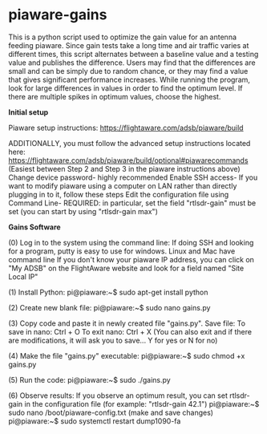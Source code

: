 # piaware-gains
This is a python script used to optimize the gain value for an antenna feeding piaware.
Since gain tests take a long time and air traffic varies at different times,
this script alternates between a baseline value and a testing value and publishes
the difference. Users may find that the differences are small and can be simply due to
random chance, or they may find a value that gives significant performance increases.
While running the program, look for large differences in values in order to find the
optimum level. If there are multiple spikes in optimum values, choose the highest.


**Initial setup**

Piaware setup instructions: https://flightaware.com/adsb/piaware/build

ADDITIONALLY, you must follow the advanced setup instructions located here: 
https://flightaware.com/adsb/piaware/build/optional#piawarecommands
(Easiest between Step 2 and Step 3 in the piaware instructions above)
  Change device password- highly recommended
  Enable SSH access- If you want to modify piaware using a computer on LAN rather than directly plugging in to it, follow these steps
  Edit the configuration file using Command Line- REQUIRED: in particular, set the field "rtlsdr-gain" must be set (you can start by using "rtlsdr-gain max")

  
**Gains Software**

(0) Log in to the system using the command line:
If doing SSH and looking for a program, putty is easy to use for windows. Linux and Mac have command line
If you don't know your piaware IP address, you can click on "My ADSB" on the FlightAware website and look for a field named "Site Local IP"

(1) Install Python:
pi@piaware:\~$ sudo apt-get install python

(2) Create new blank file:
pi@piaware:\~$ sudo nano gains.py

(3) Copy code and paste it in newly created file "gains.py". Save file:
To save in nano: Ctrl + O
To exit nano: Ctrl + X (You can also exit and if there are modifications, it will ask you to save... Y for yes or N for no)

(4) Make the file "gains.py" executable:
pi@piaware:\~$ sudo chmod +x gains.py

(5) Run the code:
pi@piaware:\~$ sudo ./gains.py

(6) Observe results:
If you observe an optimum result, you can set rtlsdr-gain in the configuration file (for example: "rtlsdr-gain 42.1")
pi@piaware:\~$ sudo nano /boot/piaware-config.txt
(make and save changes)
pi@piaware:\~$ sudo systemctl restart dump1090-fa
